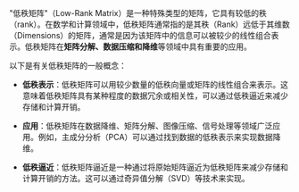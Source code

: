 "低秩矩阵"（Low-Rank Matrix）是一种特殊类型的矩阵，它具有较低的秩（rank）。在数学和计算领域中，低秩矩阵通常指的是其秩（Rank）远低于其维数（Dimensions）的矩阵，通常是因为该矩阵中的信息可以被较少的线性组合表示。低秩矩阵在**矩阵分解、数据压缩和降维**等领域中具有重要的应用。

以下是有关低秩矩阵的一般概念：

- **低秩表示**：低秩矩阵可以用较少数量的低秩向量或矩阵的线性组合来表示。这意味着低秩矩阵具有某种程度的数据冗余或相关性，可以通过低秩逼近来减少存储和计算开销。
    
- **应用**：低秩矩阵在数据降维、矩阵分解、图像压缩、信号处理等领域广泛应用。例如，主成分分析（PCA）可以通过找到数据的低秩表示来实现数据降维。
    
- **低秩逼近**：低秩矩阵逼近是一种通过将原始矩阵逼近为低秩矩阵来减少存储和计算开销的方法。这可以通过奇异值分解（SVD）等技术来实现。